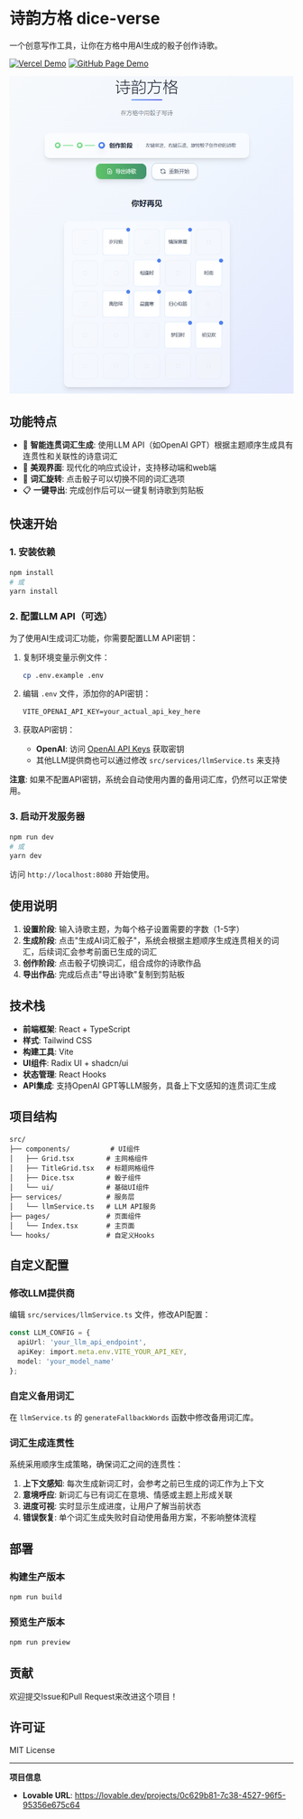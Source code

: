 # 诗韵方格 dice-verse

一个创意写作工具，让你在方格中用AI生成的骰子创作诗歌。

[![Vercel Demo](https://img.shields.io/badge/Vercel-black?style=for-the-badge&logo=vercel)](https://weekly-vibe-coding.vercel.app/)
[![GitHub Page Demo](https://img.shields.io/badge/GitHub%20Pages-blue?style=for-the-badge&logo=github)](https://your-username.github.io/dice-verse)

![dice-verse](./images/dice-verse.png)

## 功能特点

- 🎲 **智能连贯词汇生成**: 使用LLM API（如OpenAI GPT）根据主题顺序生成具有连贯性和关联性的诗意词汇
- 🎨 **美观界面**: 现代化的响应式设计，支持移动端和web端
- 🔄 **词汇旋转**: 点击骰子可以切换不同的词汇选项
- 📋 **一键导出**: 完成创作后可以一键复制诗歌到剪贴板

## 快速开始

### 1. 安装依赖

```bash
npm install
# 或
yarn install
```

### 2. 配置LLM API（可选）

为了使用AI生成词汇功能，你需要配置LLM API密钥：

1. 复制环境变量示例文件：
   ```bash
   cp .env.example .env
   ```

2. 编辑 `.env` 文件，添加你的API密钥：
   ```
   VITE_OPENAI_API_KEY=your_actual_api_key_here
   ```

3. 获取API密钥：
   - **OpenAI**: 访问 [OpenAI API Keys](https://platform.openai.com/api-keys) 获取密钥
   - 其他LLM提供商也可以通过修改 `src/services/llmService.ts` 来支持

**注意**: 如果不配置API密钥，系统会自动使用内置的备用词汇库，仍然可以正常使用。

### 3. 启动开发服务器

```bash
npm run dev
# 或
yarn dev
```

访问 `http://localhost:8080` 开始使用。

## 使用说明

1. **设置阶段**: 输入诗歌主题，为每个格子设置需要的字数（1-5字）
2. **生成阶段**: 点击"生成AI词汇骰子"，系统会根据主题顺序生成连贯相关的词汇，后续词汇会参考前面已生成的词汇
3. **创作阶段**: 点击骰子切换词汇，组合成你的诗歌作品
4. **导出作品**: 完成后点击"导出诗歌"复制到剪贴板

## 技术栈

- **前端框架**: React + TypeScript
- **样式**: Tailwind CSS
- **构建工具**: Vite
- **UI组件**: Radix UI + shadcn/ui
- **状态管理**: React Hooks
- **API集成**: 支持OpenAI GPT等LLM服务，具备上下文感知的连贯词汇生成

## 项目结构

```
src/
├── components/          # UI组件
│   ├── Grid.tsx        # 主网格组件
│   ├── TitleGrid.tsx   # 标题网格组件
│   ├── Dice.tsx        # 骰子组件
│   └── ui/             # 基础UI组件
├── services/           # 服务层
│   └── llmService.ts   # LLM API服务
├── pages/              # 页面组件
│   └── Index.tsx       # 主页面
└── hooks/              # 自定义Hooks
```

## 自定义配置

### 修改LLM提供商

编辑 `src/services/llmService.ts` 文件，修改API配置：

```typescript
const LLM_CONFIG = {
  apiUrl: 'your_llm_api_endpoint',
  apiKey: import.meta.env.VITE_YOUR_API_KEY,
  model: 'your_model_name'
};
```

### 自定义备用词汇

在 `llmService.ts` 的 `generateFallbackWords` 函数中修改备用词汇库。

### 词汇生成连贯性

系统采用顺序生成策略，确保词汇之间的连贯性：

1. **上下文感知**: 每次生成新词汇时，会参考之前已生成的词汇作为上下文
2. **意境呼应**: 新词汇与已有词汇在意境、情感或主题上形成关联
3. **进度可视**: 实时显示生成进度，让用户了解当前状态
4. **错误恢复**: 单个词汇生成失败时自动使用备用方案，不影响整体流程

## 部署

### 构建生产版本

```bash
npm run build
```

### 预览生产版本

```bash
npm run preview
```

## 贡献

欢迎提交Issue和Pull Request来改进这个项目！

## 许可证

MIT License

---

**项目信息**
- **Lovable URL**: https://lovable.dev/projects/0c629b81-7c38-4527-96f5-95356e675c64

